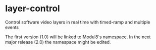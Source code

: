 layer-control
==============
Control software video layers in real time with timed-ramp and multiple events

The first version (1.0) will be linked to Modul8's namespace.
In the next major release (2.0) the namespace might be edited.

